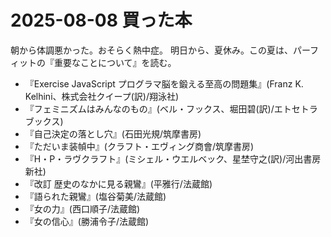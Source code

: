 # 2025-08-08 買った本
朝から体調悪かった。おそらく熱中症。
明日から、夏休み。この夏は、パーフィットの『重要なことについて』を読む。

- 『Exercise JavaScript プログラマ脳を鍛える至高の問題集』(Franz K. Kelhini、株式会社クイープ(訳)/翔泳社)
- 『フェミニズムはみんなのもの』(ベル・フックス、堀田碧(訳)/エトセトラブックス)
- 『自己決定の落とし穴』(石田光規/筑摩書房)
- 『ただいま装幀中』(クラフト・エヴィング商會/筑摩書房)
- 『H・P・ラヴクラフト』(ミシェル・ウエルベック、星埜守之(訳)/河出書房新社)
- 『改訂 歴史のなかに見る親鸞』(平雅行/法蔵館)
- 『語られた親鸞』(塩谷菊美/法蔵館)
- 『女の力』(西口順子/法蔵館)
- 『女の信心』(勝浦令子/法蔵館)

